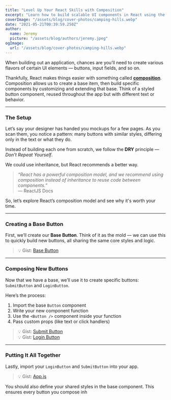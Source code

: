```yaml
---
title: "Level Up Your React Skills with Composition"
excerpt: "Learn how to build scalable UI components in React using the power of composition. Say goodbye to repetitive code and hello to reusable logic!"
coverImage: "/assets/blog/cover-photos/camping-hills.webp"
date: "2021-05-21T00:39:59.250Z"
author:
  name: Jeremy
  picture: "/assets/blog/authors/jeremy.jpeg"
ogImage:
  url: "/assets/blog/cover-photos/camping-hills.webp"
---
```


When building out an application, chances are you’ll need to create various flavors of certain UI elements — buttons, input fields, and so on.

Thankfully, React makes things easier with something called [**composition**](https://reactjs.org/docs/composition-vs-inheritance.html). Composition allows us to create a base item, then build specific components by customizing and extending that base. Think of a styled button component, reused throughout the app but with different text or behavior.

---

### The Setup

Let’s say your designer has handed you mockups for a few pages. As you scan them, you notice a pattern: many buttons with similar styles, differing only in the text or what they do.

Instead of building each one from scratch, we follow the **DRY** principle — _Don't Repeat Yourself_.

We could use inheritance, but React recommends a better way.

> _“React has a powerful composition model, and we recommend using composition instead of inheritance to reuse code between components.”_  
> — ReactJS Docs

So, let’s explore React’s composition model and see why it's worth your time.

---

### Creating a Base Button

First, we’ll create our **Base Button**. Think of it as the mold — we can use this to quickly build new buttons, all sharing the same core styles and logic.

> 💡 Gist: [Base Button](https://gist.github.com/jeremylgrice/82c678aeafbac0918df1b459b1f53a86)

---

### Composing New Buttons

Now that we have a base, we’ll use it to create specific buttons: `SubmitButton` and `LoginButton`.

Here’s the process:

1. Import the base `Button` component
2. Write your new component function
3. Use the `<Button />` component inside your function
4. Pass custom props (like text or click handlers)

> 💡 Gist: [Submit Button](https://gist.github.com/jeremylgrice/e1a0fe6da42e623fb607d4e5e573bef9)  
> 💡 Gist: [Login Button](https://gist.github.com/jeremylgrice/77dd1d7f2dc23b88cf00dc55720ac8ab)

---

### Putting It All Together

Lastly, import your `LoginButton` and `SubmitButton` into your app.

> 💡 Gist: [App.js](https://gist.github.com/jeremylgrice/3703c6ebe0422a49a258a84f17a8b238)

You should also define your shared styles in the base component. This ensures every button you compose inh
